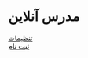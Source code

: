 <h1>مدرس آنلاین </h1>

<a href="#">
تنظیمات 
</a>
<div></div>
<div></div>

<a href="#">
ثبت نام
</a>
